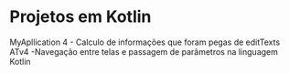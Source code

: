 # Projetos em Kotlin

MyApllication 4 - Calculo de informações que foram pegas de editTexts
 ATv4 -Navegação entre telas e passagem de parâmetros na linguagem Kotlin
